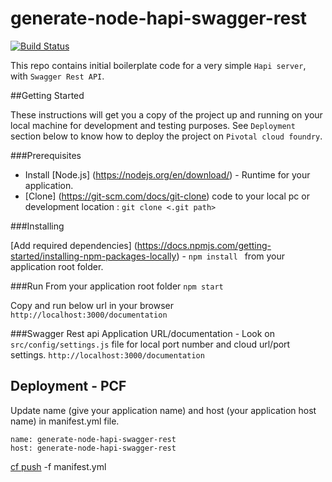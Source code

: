 # generate-node-hapi-swagger-rest
[![Build Status](https://travis-ci.org/gunjank/generate-node-hapi-swagger-rest.svg?branch=master)](https://travis-ci.org/gunjank/generate-node-hapi-swagger-rest)

This repo contains initial boilerplate code for a very simple `Hapi server`, with `Swagger Rest API`.

##Getting Started

These instructions will get you a copy of the project up and running on your local machine for development and testing purposes. 
See `Deployment` section below to know how to deploy the project on `Pivotal cloud foundry`.

###Prerequisites
* Install [Node.js] (https://nodejs.org/en/download/) - Runtime for your application.
* [Clone] (https://git-scm.com/docs/git-clone) code to your local pc or development location : `git clone <.git path>` 


###Installing

[Add required dependencies] (https://docs.npmjs.com/getting-started/installing-npm-packages-locally) - `npm install ` from your application root folder.

###Run
From your application root folder `npm start`

Copy and run below url in your browser 
`http://localhost:3000/documentation`

###Swagger Rest api
Application URL/documentation - Look on `src/config/settings.js` file for local port number and cloud url/port settings. 
`http://localhost:3000/documentation`

## Deployment - PCF 

Update name (give your application name) and host (your application host name) in manifest.yml file. 
```
name: generate-node-hapi-swagger-rest
host: generate-node-hapi-swagger-rest
```
[cf push](https://docs.cloudfoundry.org/devguide/deploy-apps/deploy-app.html) -f manifest.yml  